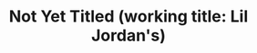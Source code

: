 ---
ee_id: '2219'
site: '1'
type: '2'
url: 2012-080-lil-jordans
title: 'Not Yet Titled (working title: Lil Jordan''s)'
year: '2012'
display_year: '2012'
medium: 'Baby Air Jordans, shoe rack. '
dims: 'Variable. '
pitch: "​..."
ps:
live_url:
related:
youtube:
related_code:
imgs: air-jordans-2012-080-detail-database-ih.jpg,air-jordans-2012-080-full-database-ih.jpg
subheading:
download:
add_credit:
commission:
layout: things-i-made
---
